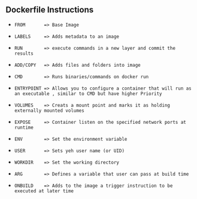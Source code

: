 ## Dockerfile Instructions
- `FROM       => Base Image`

- `LABELS     => Adds metadata to an image`

- `RUN        => execute commands in a new layer and commit the results`

- `ADD/COPY   => Adds files and folders into image`

- `CMD        => Runs binaries/commands on docker run`

- `ENTRYPOINT => Allows you to configure a container that will run as an executable , similar to CMD but have higher Priority`

- `VOLUMES    => Creats a mount point and marks it as holding externally mounted volumes`

- `EXPOSE     => Container listen on the specified network ports at runtime`

- `ENV        => Set the environment variable`

- `USER       => Sets yeh user name (or UID)`

- `WORKDIR    => Set the working directory`

- `ARG        => Defines a variable that user can pass at build time`

- `ONBUILD    => Adds to the image a trigger instruction to be executed at later time`